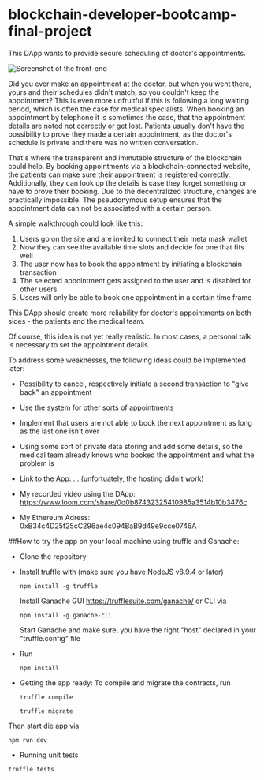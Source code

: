 # blockchain-developer-bootcamp-final-project

This DApp wants to provide secure scheduling of doctor's appointments.

![Screenshot of the front-end](https://github.com/JanetMo/blockchain-developer-bootcamp-final-project2/blob/fa31276740e2b841ecc71b4f5d5b03bf44538e59/src/images/screenshot.png)

Did you ever make an appointment at the doctor, but when you went there, yours and their schedules didn't match, so you couldn't keep the appointment? This is even more unfruitful if this is following a long waiting period, which is often the case for medical specialists. When booking an appointment by telephone it is sometimes the case, that the appointment details are noted not correctly or get lost. Patients usually don't have the possibility to prove they made a certain appointment, as the doctor's schedule is private and there was no written conversation.

That's where the transparent and immutable structure of the blockchain could help. By booking appointments via a blockchain-connected website, the patients can make sure their appointment is registered correctly. Additionally, they can look up the details is case they forget something or have to prove their booking. Due to the decentralized structure, changes are practically impossible. The pseudonymous setup ensures that the appointment data can not be associated with a certain person.

A simple walkthrough could look like this:

1. Users go on the site and are invited to connect their meta mask wallet
2. Now they can see the available time slots and decide for one that fits well
3. The user now has to book the appointment by initiating a blockchain transaction
4. The selected appointment gets assigned to the user and is disabled for other users
5. Users will only be able to book one appointment in a certain time frame

This DApp should create more reliability for doctor's appointments on both sides - the patients and the medical team.

Of course, this idea is not yet really realistic. In most cases, a personal talk is necessary to set the appointment details.

To address some weaknesses, the following ideas could be implemented later:

- Possibility to cancel, respectively initiate a second transaction to "give back" an appointment
- Use the system for other sorts of appointments
- Implement that users are not able to book the next appointment as long as the last one isn't over
- Using some sort of private data storing and add some details, so the medical team already knows who booked the appointment and what the problem is

- Link to the App: ... (unfortuately, the hosting didn't work)
- My recorded video using the DApp: https://www.loom.com/share/0d0b87432325410985a3514b10b3476c
- My Ethereum Adress: 0xB34c4D25f25cC296ae4c094BaB9d49e9cce0746A

##How to try the app on your local machine using truffle and Ganache:

- Clone the repository
- Install truffle with (make sure you have NodeJS v8.9.4 or later)

  ```
  npm install -g truffle
  ```

  Install Ganache GUI https://trufflesuite.com/ganache/ or CLI via

  ```
  npm install -g ganache-cli
  ```

  Start Ganache and make sure, you have the right "host" declared in your "truffle.config" file

- Run

  ```
  npm install
  ```

- Getting the app ready:
  To compile and migrate the contracts, run

  ```
  truffle compile
  ```

  ```
  truffle migrate
  ```

Then start die app via

```
npm run dev
```

- Running unit tests

```
truffle tests
```
